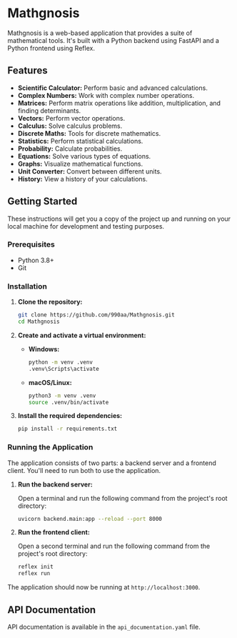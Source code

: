 # Mathgnosis

Mathgnosis is a web-based application that provides a suite of mathematical tools. It's built with a Python backend using FastAPI and a Python frontend using Reflex.

## Features

*   **Scientific Calculator:** Perform basic and advanced calculations.
*   **Complex Numbers:** Work with complex number operations.
*   **Matrices:** Perform matrix operations like addition, multiplication, and finding determinants.
*   **Vectors:** Perform vector operations.
*   **Calculus:** Solve calculus problems.
*   **Discrete Maths:** Tools for discrete mathematics.
*   **Statistics:** Perform statistical calculations.
*   **Probability:** Calculate probabilities.
*   **Equations:** Solve various types of equations.
*   **Graphs:** Visualize mathematical functions.
*   **Unit Converter:** Convert between different units.
*   **History:** View a history of your calculations.

## Getting Started

These instructions will get you a copy of the project up and running on your local machine for development and testing purposes.

### Prerequisites

*   Python 3.8+
*   Git

### Installation

1.  **Clone the repository:**

    ```bash
    git clone https://github.com/990aa/Mathgnosis.git
    cd Mathgnosis
    ```

2.  **Create and activate a virtual environment:**

    *   **Windows:**
        ```bash
        python -m venv .venv
        .venv\Scripts\activate
        ```

    *   **macOS/Linux:**
        ```bash
        python3 -m venv .venv
        source .venv/bin/activate
        ```

3.  **Install the required dependencies:**

    ```bash
    pip install -r requirements.txt
    ```

### Running the Application

The application consists of two parts: a backend server and a frontend client. You'll need to run both to use the application.

1.  **Run the backend server:**

    Open a terminal and run the following command from the project's root directory:

    ```bash
    uvicorn backend.main:app --reload --port 8000
    ```

2.  **Run the frontend client:**

    Open a second terminal and run the following command from the project's root directory:

    ```bash
    reflex init
    reflex run
    ```

The application should now be running at `http://localhost:3000`.

## API Documentation

API documentation is available in the `api_documentation.yaml` file.
